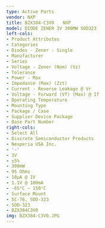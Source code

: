 ```yaml
---
type: Active Parts
vendor: NXP
title: BZX384-C3V0　　NXP
model: DIODE ZENER 3V 300MW SOD323
left-cols:
- Product Attributes
- Categories
- Diodes - Zener - Single
- Manufacturer
- Series
- Voltage - Zener (Nom) (Vz)
- Tolerance
- Power - Max
- Impedance (Max) (Zzt)
- Current - Reverse Leakage @ Vr
- Voltage - Forward (Vf) (Max) @ If
- Operating Temperature
- Mounting Type
- Package / Case
- Supplier Device Package
- Base Part Number
right-cols:
- Select All
- Discrete Semiconductor Products
- Nexperia USA Inc.
- '-'
- 3V
- ±5%
- 300mW
- 95 Ohms
- 10µA @ 1V
- 1.1V @ 100mA
- -65°C ~ 150°C
- Surface Mount
- SC-76, SOD-323
- SOD-323
- BZX384C3V0
img: BZX384-C3V0.JPG
---
```

